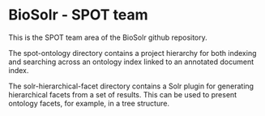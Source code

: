 # BioSolr - SPOT team

This is the SPOT team area of the BioSolr github repository.

The spot-ontology directory contains a project hierarchy for both indexing and
searching across an ontology index linked to an annotated document index.

The solr-hierarchical-facet directory contains a Solr plugin for generating hierarchical
facets from a set of results. This can be used to present ontology facets, for example,
in a tree structure.

